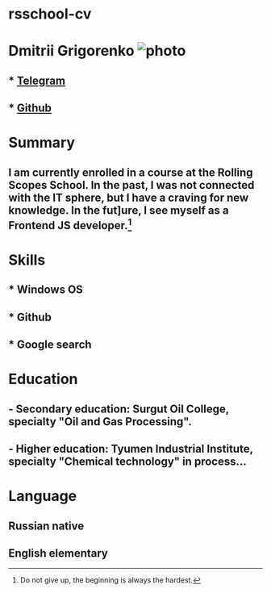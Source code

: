 # rsschool-cv
# **Dmitrii Grigorenko** ![photo](‪https://github.com/GrigaGit/rsschool-cv/blob/e05b0e9985af7f4636c13e298e02e9538812cb4e/f980f894-3cd8-4cdd-80b1-aa4a2efd6e06.jpg)
## * [Telegram](https://t.me/Griga2310)
## * [Github](https://github.com/GrigaGit)
# Summary
## I am currently enrolled in a course at the Rolling Scopes School. In the past, I was not connected with the IT sphere, but I have a craving for new knowledge. In the fut]ure, I see myself as a Frontend JS developer.[^1]
[^1]: Do not give up, the beginning is always the hardest.
# Skills
## * Windows OS
## * Github
## * Google search
# Education
## - Secondary education: Surgut Oil College, specialty "Oil and Gas Processing".
## - Higher education: Tyumen Industrial Institute, specialty "Chemical technology" in process...
# Language
## Russian native
## English elementary
